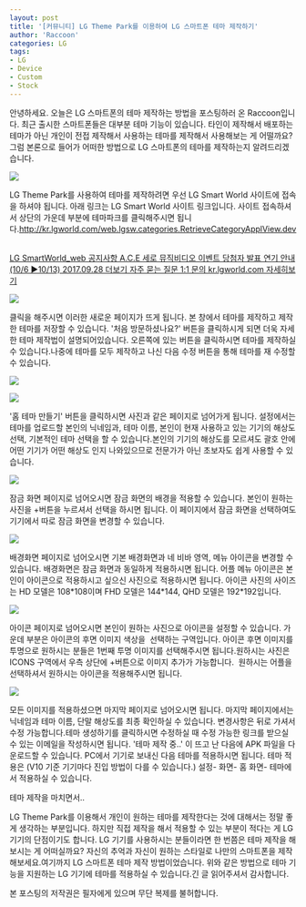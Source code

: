 ```yaml
---
layout: post
title: '[커뮤니티] LG Theme Park를 이용하여 LG 스마트폰 테마 제작하기'
author: 'Raccoon'
categories: LG
tags:
- LG
- Device
- Custom
- Stock
---
```



<script> location.href='https://cafe.naver.com/develoid/747136' ; </script>

<p>
 <p>안녕하세요. 오늘은 LG 스마트폰의 테마 제작하는 방법을 포스팅하러 온 Raccoon입니다. 최근 출시한 스마트폰들은 대부분 테마 기능이 있습니다. 타인이 제작해서 배포하는 테마가 아닌 개인이 전접 제작해서 사용하는 테마를 제작해서 사용해보는 게 어떨까요? 그럼 본론으로 들어가 어떠한 방법으로 LG 스마트폰의 테마를 제작하는지 알려드리겠습니다.</p>

</p>

<p>
 <p>
  <img src="https://dthumb-phinf.pstatic.net/?src=%22http%3A%2F%2Fblogfiles.naver.net%2FMjAxNzA5MzBfNjQg%2FMDAxNTA2NzY5NjAzODc3.19HrSjqXWUbqpxJT4mLl9UUaoZQHFINSUQJtdDtxheAg.i2-xUOcL6i86mLPUan6UjMIeUbuAz5V4Lck3MyejV6Eg.PNG.hnn07109%2F%25EC%2597%2598%25EC%25A7%2580_%25ED%2585%258C%25EB%25A7%2588_%25ED%258C%258C%25ED%2581%25AC_%25EC%2582%25AC%25EC%259D%25B4%25ED%258A%25B8.PNG%22&amp;type=cafe_wa740">
 </p>

</p>

<p>
 <p>LG Theme Park를 사용하여 테마를 제작하려면 우선 LG Smart World 사이트에 접속을 하셔야 됩니다. 아래 링크는 LG Smart World 사이트 링크입니다. 사이트 접속하셔서 상단의 가운데 부분에 테마파크를 클릭해주시면 됩니다.<a href="http://kr.lgworld.com/web.lgsw.categories.RetrieveCategoryApplView.dev">h</a><a href="http://kr.lgworld.com/web.lgsw.categories.RetrieveCategoryApplView.dev">ttp://kr.lgworld.com/web.lgsw.categories.RetrieveCategoryApplView.dev</a>&nbsp;</p>

</p>

<p>
 <a href="http://kr.lgworld.com/web.lgsw.categories.RetrieveCategoryApplView.dev">   LG SmartWorld_web 공지사항 A.C.E 세로 뮤직비디오 이벤트 당첨자 발표 연기 안내(10/6 ▶10/13) 2017.09.28 더보기 자주 묻는 질문 1:1 문의  kr.lgworld.com    자세히보기 </a>
</p>

<p>
 <p></p>

</p>

<p>
 <p>
  <img src="https://dthumb-phinf.pstatic.net/?src=%22http%3A%2F%2Fblogfiles.naver.net%2FMjAxNzA5MzBfMjY0%2FMDAxNTA2NzgzMzk0NTQ0.kuq-nNt593mUvimgZ6nt167OXxcXLkB1NUcfzYExQNIg.2IUVrsu8hHJwwdl34--YA4P2cwvRzKNHOlf3rripNc4g.PNG.hnn07109%2F%25ED%258C%258C%25ED%2581%25AC%25281%2529.png%22&amp;type=cafe_wa740">
 </p>

</p>

<p>
 <p>클릭을 해주시면 이러한 새로운 페이지가 뜨게 됩니다. 본 창에서 테마를 제작하고 제작한 테마를 저장할 수 있습니다. '처음 방문하셨나요?' 버튼을 클릭하시게 되면 더욱 자세한 테마 제작법이 설명되어있습니다. 오른쪽에 있는 버튼을 클릭하시면 테마를 제작하실 수 있습니다.나중에 테마를 모두 제작하고 나신 다음 수정 버튼을 통해 테마를 재 수정할 수 있습니다.</p>

</p>

<p>
 <p>
  <img src="https://dthumb-phinf.pstatic.net/?src=%22http%3A%2F%2Fblogfiles.naver.net%2FMjAxNzA5MzBfMjQw%2FMDAxNTA2NzgzNTQ3MjMx.SFLr-ItecmvksKW07ws73hPgDOWH1Xzf7rbfFhkSlB8g.mVI7Zi6wFSxR5UFWPkPy85_6ambB8wjrtT9wUdSRQl0g.PNG.hnn07109%2F%25ED%258C%258C%25ED%2581%25AC2.PNG%22&amp;type=cafe_wa740">
 </p>

</p>

<p>
 <p>
  <img src="https://dthumb-phinf.pstatic.net/?src=%22http%3A%2F%2Fblogfiles.naver.net%2FMjAxNzEwMDFfMTcg%2FMDAxNTA2NzgzNzI1NjI1.ePWd-st455yCWHbOCqZYTKzc_oAafViAOMn528KMLC4g.FqxoqKC-SlJuawLiiNTwoMdJrCw9kWrtXUCfVlSVi28g.PNG.hnn07109%2F%25ED%258C%258C%25ED%2581%25AC3.PNG%22&amp;type=cafe_wa740">
 </p>

</p>

<p>
 <p>'홈 테마 만들기' 버튼을 클릭하시면 사진과 같은 페이지로 넘어가게 됩니다. 설정에서는 테마를 업로드할 본인의 닉네임과, 테마 이름, 본인이 현재 사용하고 있는 기기의 해상도 선택, 기본적인 테마 선택을 할 수 있습니다.본인의 기기의 해상도를 모르셔도 괄호 안에 어떤 기기가 어떤 해상도 인지 나와있으므로 전문가가 아닌 초보자도 쉽게 사용할 수 있습니다.</p>

</p>

<p>
 <p>
  <img src="https://dthumb-phinf.pstatic.net/?src=%22http%3A%2F%2Fblogfiles.naver.net%2FMjAxNzEwMDFfMTIw%2FMDAxNTA2NzgzODMyNTEx.pE4R8EB7IsJdH9D8Vlro7Xw7nVpGxq4U6A_pcz_U0rMg.AUaFvOB6nXkKfbU0TYdN-lvTbjZtO0peMBJq_xXbWA8g.PNG.hnn07109%2F%25ED%258C%258C%25ED%2581%25AC4.PNG%22&amp;type=cafe_wa740">
 </p>

</p>

<p>
 <p>잠금 화면 페이지로 넘어오시면 잠금 화면의 배경을 적용할 수 있습니다. 본인이 원하는 사진을 +버튼을 누르셔서 선택을 하시면 됩니다. 이 페이지에서 잠금 화면을 선택하여도 기기에서 따로 잠금 화면을 변경할 수 있습니다.</p>

</p>

<p>
 <p>
  <img src="https://dthumb-phinf.pstatic.net/?src=%22http%3A%2F%2Fblogfiles.naver.net%2FMjAxNzEwMDFfMTA5%2FMDAxNTA2Nzg0MDcxNzU0.xUde4ZBTWxAWhh23mtD2K4UDVVAPnAEyeWsfcjv5X94g.iFzsJtCvey9HctLXWKyGcBGzTh-6AdQyFwnQQxLtEHsg.PNG.hnn07109%2F%25ED%258C%258C%25ED%2581%25AC5.PNG%22&amp;type=cafe_wa740">
 </p>

</p>

<p>
 <p>배경화면 페이지로 넘어오시면 기본 배경화면과 네 비바 영역, 메뉴 아이콘을 변경할 수 있습니다. 배경화면은 잠금 화면과 동일하게 적용하시면 됩니다. 어플 메뉴 아이콘은 본인이 아이콘으로 적용하시고 싶으신 사진으로 적용하시면 됩니다. 아이콘 사진의 사이즈는 HD 모델은 108*108이며 FHD 모델은 144*144, QHD 모델은 192*192입니다.</p>

</p>

<p>
 <p>
  <img src="https://dthumb-phinf.pstatic.net/?src=%22http%3A%2F%2Fblogfiles.naver.net%2FMjAxNzEwMDFfMTYg%2FMDAxNTA2Nzg0NDU0MDYz.Ag-UhgKAsdaNe0Z2sPa7b2ON1Sc2CKJ6qx1YuAbf9dYg.hqm0srlpORvU5AmukJkoiOUaR0cJv2IFXWSteqDXXE4g.PNG.hnn07109%2F%25ED%258C%258C%25ED%2581%25AC6.PNG%22&amp;type=cafe_wa740">
 </p>

</p>

<p>
 <p>아이콘 페이지로 넘어오시면 본인이 원하는 사진으로 아이콘을 설정할 수 있습니다. 가운데 부분은 아이콘의 후면 이미지 색상을&nbsp; 선택하는 구역입니다. 아이콘 후면 이미지를 투명으로 원하시는 분들은 1번째 투명 이미지를 선택해주시면 됩니다.원하시는 사진은 ICONS 구역에서 우측 상단에 +버튼으로 이미지 추가가 가능합니다.&nbsp; 원하시는 어플을 선택하셔서 원하시는 아이콘을 적용해주시면 됩니다. </p>

</p>

<p>
 <p>
  <img src="https://dthumb-phinf.pstatic.net/?src=%22http%3A%2F%2Fblogfiles.naver.net%2FMjAxNzEwMDFfMzYg%2FMDAxNTA2Nzg0ODI3Mzg0.4QZgA6SBhYxrFjo8DSQDPrLW9z4E7nCd3UVjGQTadCYg.eTPK3F7Ruiao8yhVImnMobrG3P0Q8MD4izP-sj5KESQg.PNG.hnn07109%2F%25ED%258C%258C%25ED%2581%25AC7.PNG%22&amp;type=cafe_wa740">
 </p>

</p>

<p>
 <p>모든 이미지를 적용하셨으면 마지막 페이지로 넘어오시면 됩니다. 마지막 페이지에서는 닉네임과 테마 이름, 단말 해상도를 최종 확인하실 수 있습니다. 변경사항은 뒤로 가셔서 수정 가능합니다.테마 생성하기를 클릭하시면 수정하실 때 수정 가능한 링크를 받으실 수 있는 이메일을 작성하시면 됩니다. '테마 제작 중..' 이 뜨고 난 다음에 APK 파일을 다운로드할 수 있습니다. PC에서 기기로 보내신 다음 테마를 적용하시면 됩니다. 테마 적용은 (V10 기준 기기마다 진입 방법이 다를 수 있습니다.) 설정- 화면- 홈 화면- 테마에서 적용하실 수 있습니다.</p>

</p>

<p>
 <p>
  <p>
   테마 제작을 마치면서..
  </p>

 </p>

</p>

<p>
 <p>LG Theme Park를 이용해서 개인이 원하는 테마를 제작한다는 것에 대해서는 정말 좋게 생각하는 부분입니다. 하지만 직접 제작을 해서 적용할 수 있는 부분이 적다는 게 LG 기기의 단점이기도 합니다.&nbsp;LG 기기를 사용하시는 분들이라면 한 번쯤은 테마 제작을 해보시는 게 어떠실까요? 자신의 추억과 자신이 원하는 스타일로 나만의 스마트폰을 제작해보세요.여기까지 LG 스마트폰 테마 제작 방법이었습니다. 위와 같은 방법으로 테마 기능을 지원하는 LG 기기에 테마를 적용하실 수 있습니다.긴 글 읽어주셔서 감사합니다.</p>

</p>

<p>
 <p>본 포스팅의 저작권은 필자에게 있으며 무단 복제를 불허합니다.</p>

</p>
